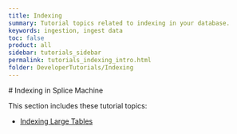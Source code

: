 ```yaml
---
title: Indexing
summary: Tutorial topics related to indexing in your database.
keywords: ingestion, ingest data
toc: false
product: all
sidebar: tutorials_sidebar
permalink: tutorials_indexing_intro.html
folder: DeveloperTutorials/Indexing
---
```

<section>
<div class="TopicContent" data-swiftype-index="true" markdown="1">
# Indexing in Splice Machine

This section includes these tutorial topics:

*  [Indexing Large Tables](tutorials_indexing_largeindex.html)

</div>
</section>
